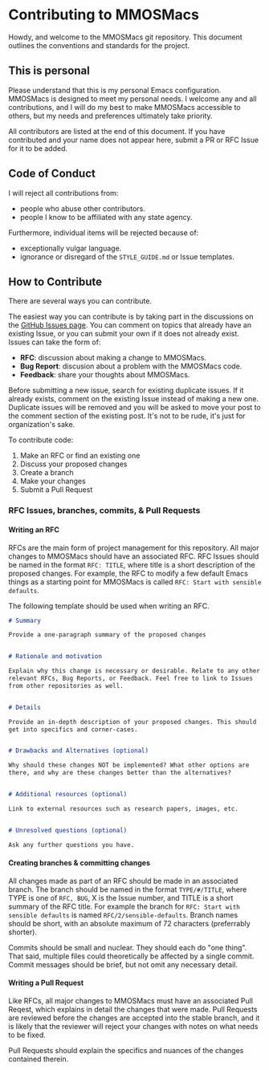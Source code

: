 # Contributing to MMOSMacs

Howdy, and welcome to the MMOSMacs git repository. This document
outlines the conventions and standards for the project.


## This is personal

Please understand that this is my personal Emacs configuration. MMOSMacs
is designed to meet my personal needs. I welcome any and all
contributions, and I will do my best to make MMOSMacs accessible to
others, but my needs and preferences ultimately take priority.

All contributors are listed at the end of this document. If you have
contributed and your name does not appear here, submit a PR or RFC Issue
for it to be added.


## Code of Conduct

I will reject all contributions from:
- people who abuse other contributors.
- people I know to be affiliated with any state agency.

Furthermore, individual items will be rejected because of:
- exceptionally vulgar language.
- ignorance or disregard of the `STYLE_GUIDE.md` or Issue templates.


## How to Contribute

There are several ways you can contribute.

The easiest way you can contribute is by taking part in the discussions
on the [GitHub Issues page](https://github.com/MountainMan1312/MMOSMacs/issues).
You can comment on topics that already have an existing Issue, or you
can submit your own if it does not already exist. Issues can take the
form of:
- **RFC**: discussion about making a change to MMOSMacs.
- **Bug Report**: discusion about a problem with the MMOSMacs code.
- **Feedback**: share your thoughts about MMOSMacs.

Before submitting a new issue, search for existing duplicate issues. If
it already exists, comment on the existing Issue instead of making a new
one. Duplicate issues will be removed and you will be asked to move your
post to the comment section of the existing post. It's not to be rude,
it's just for organization's sake.

To contribute code:
1. Make an RFC or find an existing one
2. Discuss your proposed changes
3. Create a branch
4. Make your changes
5. Submit a Pull Request


### RFC Issues, branches, commits, & Pull Requests

#### Writing an RFC

RFCs are the main form of project management for this repository. All
major changes to MMOSMacs should have an associated RFC. RFC Issues
should be named in the format `RFC: TITLE`, where title is a short
description of the proposed changes. For example, the RFC to modify a
few default Emacs things as a starting point for MMOSMacs is called
`RFC: Start with sensible defaults`.

The following template should be used when writing an RFC.

```markdown
# Summary

Provide a one-paragraph summary of the proposed changes


# Rationale and motivation

Explain why this change is necessary or desirable. Relate to any other
relevant RFCs, Bug Reports, or Feedback. Feel free to link to Issues
from other repositories as well.


# Details

Provide an in-depth description of your proposed changes. This should
get into specifics and corner-cases.


# Drawbacks and Alternatives (optional)

Why should these changes NOT be implemented? What other options are
there, and why are these changes better than the alternatives?


# Additional resources (optional)

Link to external resources such as research papers, images, etc.


# Unresolved questions (optional)

Ask any further questions you have.
```


#### Creating branches & committing changes

All changes made as part of an RFC should be made in an associated
branch. The branch should be named in the format `TYPE/#/TITLE`, where
TYPE is one of `RFC, BUG`, X is the Issue number, and TITLE is a short
summary of the RFC title. For example the branch for
`RFC: Start with sensible defaults` is named `RFC/2/sensible-defaults`.
Branch names should be short, with an absolute maximum of 72 characters
(preferrably shorter).

Commits should be small and nuclear. They should each do "one thing".
That said, multiple files could theoretically be affected by a single
commit. Commit messages should be brief, but not omit any necessary
detail.


#### Writing a Pull Request

Like RFCs, all major changes to MMOSMacs must have an associated Pull
Reqest, which explains in detail the changes that were made. Pull
Requests are reviewed before the changes are accepted into the stable
branch, and it is likely that the reviewer will reject your changes with
notes on what needs to be fixed.

Pull Requests should explain the specifics and nuances of the changes
contained therein.
